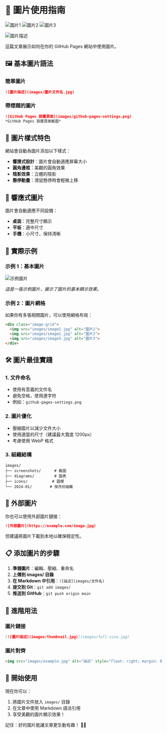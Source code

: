 # 📸 圖片使用指南



<div class="image-grid">
  <img src="images/001.jpg" alt="圖片1">
  <img src="images/001.jpg" alt="圖片2">
  <img src="images/001.jpg" alt="圖片3">
</div>

![圖片描述](images/001.jpg)

這篇文章展示如何在你的 GitHub Pages 網站中使用圖片。

## 🖼️ 基本圖片語法

### 簡單圖片

```markdown
![圖片描述](images/圖片文件名.jpg)
```

### 帶標題的圖片

```markdown
![GitHub Pages 設置頁面](images/github-pages-settings.png)
*GitHub Pages 設置頁面截圖*
```

## 🎨 圖片樣式特色

網站會自動為圖片添加以下樣式：

- **響應式設計**：圖片會自動適應屏幕大小
- **圓角邊框**：美觀的圓角效果
- **陰影效果**：立體的陰影
- **懸停動畫**：滑鼠懸停時會輕微上移

## 📱 響應式圖片

圖片會自動適應不同設備：

- **桌面**：完整尺寸顯示
- **平板**：適中尺寸
- **手機**：小尺寸，保持清晰

## 🎯 實際示例

### 示例 1：基本圖片

![示例圖片](images/001.jpg)

*這是一張示例圖片，展示了圖片的基本顯示效果。*

### 示例 2：圖片網格

如果你有多張相關圖片，可以使用網格布局：

```markdown
<div class="image-grid">
  <img src="images/image1.jpg" alt="圖片1">
  <img src="images/image2.jpg" alt="圖片2">
  <img src="images/image3.jpg" alt="圖片3">
</div>
```

## 🛠️ 圖片最佳實踐

### 1. 文件命名
- 使用有意義的文件名
- 避免空格，使用連字符
- 例如：`github-pages-settings.png`

### 2. 圖片優化
- 壓縮圖片以減少文件大小
- 使用適當的尺寸（建議最大寬度 1200px）
- 考慮使用 WebP 格式

### 3. 組織結構
```
images/
├── screenshots/      # 截圖
├── diagrams/         # 圖表
├── icons/           # 圖標
└── 2024-01/        # 按月份組織
```

## 🔗 外部圖片

你也可以使用外部圖片鏈接：

```markdown
![外部圖片](https://example.com/image.jpg)
```

但建議將圖片下載到本地以確保穩定性。

## 📋 添加圖片的步驟

1. **準備圖片**：編輯、壓縮、重命名
2. **上傳到 images/ 目錄**
3. **在 Markdown 中引用**：`![描述](images/文件名)`
4. **提交到 Git**：`git add images/`
5. **推送到 GitHub**：`git push origin main`

## 🎨 進階用法

### 圖片鏈接

```markdown
[![圖片描述](images/thumbnail.jpg)](images/full-size.jpg)
```

### 圖片對齊

```markdown
<img src="images/example.jpg" alt="描述" style="float: right; margin: 0 0 1rem 1rem; max-width: 300px;">
```

## 🎉 開始使用

現在你可以：

1. 將圖片文件放入 `images/` 目錄
2. 在文章中使用 Markdown 語法引用
3. 享受美觀的圖片顯示效果！

記住：好的圖片能讓文章更生動有趣！ 📸✨
